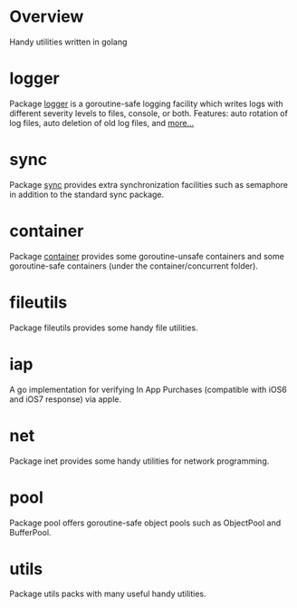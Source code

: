 # Overview

Handy utilities written in golang

# logger

Package [logger](./logger) is a goroutine-safe logging facility which writes logs with different severity levels to files, console, or both. Features: auto rotation of log files, auto deletion of old log files, and [more...](./logger)

# sync

Package [sync](./sync) provides extra synchronization facilities such as semaphore in addition to the standard sync package.

# container

Package [container](./container) provides some goroutine-unsafe containers and some goroutine-safe containers (under the container/concurrent folder).

# fileutils

Package fileutils provides some handy file utilities.

# iap

A go implementation for verifying In App Purchases (compatible with iOS6 and iOS7 response) via apple.

# net

Package inet provides some handy utilities for network programming.

# pool

Package pool offers goroutine-safe object pools such as ObjectPool and BufferPool.

# utils

Package utils packs with many useful handy utilities.

